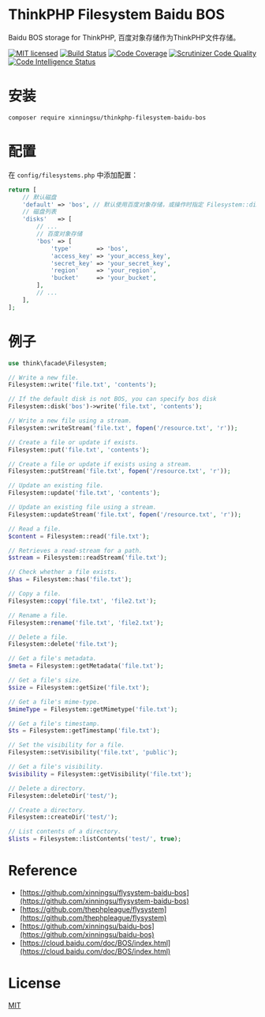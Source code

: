 # ThinkPHP Filesystem Baidu BOS
Baidu BOS storage for ThinkPHP, 百度对象存储作为ThinkPHP文件存储。

[![MIT licensed](https://img.shields.io/badge/license-MIT-blue.svg)](./LICENSE)
[![Build Status](https://scrutinizer-ci.com/g/xinningsu/thinkphp-filesystem-baidu-bos/badges/build.png?b=master)](https://scrutinizer-ci.com/g/xinningsu/thinkphp-filesystem-baidu-bos/build-status/master)
[![Code Coverage](https://scrutinizer-ci.com/g/xinningsu/thinkphp-filesystem-baidu-bos/badges/coverage.png?b=master)](https://scrutinizer-ci.com/g/xinningsu/thinkphp-filesystem-baidu-bos/?branch=master)
[![Scrutinizer Code Quality](https://scrutinizer-ci.com/g/xinningsu/thinkphp-filesystem-baidu-bos/badges/quality-score.png?b=master)](https://scrutinizer-ci.com/g/xinningsu/thinkphp-filesystem-baidu-bos)
[![Code Intelligence Status](https://scrutinizer-ci.com/g/xinningsu/thinkphp-filesystem-baidu-bos/badges/code-intelligence.svg?b=master)](https://scrutinizer-ci.com/g/xinningsu/thinkphp-filesystem-baidu-bos)

# 安装

```
composer require xinningsu/thinkphp-filesystem-baidu-bos

```

# 配置

在 `config/filesystems.php` 中添加配置：

```php
return [
    // 默认磁盘
    'default' => 'bos', // 默认使用百度对象存储，或操作时指定 Filesystem::disk('bos')
    // 磁盘列表
    'disks'   => [
        // ...
        // 百度对象存储
        'bos' => [
            'type'       => 'bos',
            'access_key' => 'your_access_key',
            'secret_key' => 'your_secret_key',
            'region'     => 'your_region',
            'bucket'     => 'your_bucket',
        ],
        // ...
    ],
];
```

# 例子

```php
use think\facade\Filesystem;

// Write a new file.
Filesystem::write('file.txt', 'contents');

// If the default disk is not BOS, you can specify bos disk
Filesystem::disk('bos')->write('file.txt', 'contents');

// Write a new file using a stream.
Filesystem::writeStream('file.txt', fopen('/resource.txt', 'r'));

// Create a file or update if exists.
Filesystem::put('file.txt', 'contents');

// Create a file or update if exists using a stream.
Filesystem::putStream('file.txt', fopen('/resource.txt', 'r'));

// Update an existing file.
Filesystem::update('file.txt', 'contents');

// Update an existing file using a stream.
Filesystem::updateStream('file.txt', fopen('/resource.txt', 'r'));

// Read a file.
$content = Filesystem::read('file.txt');

// Retrieves a read-stream for a path.
$stream = Filesystem::readStream('file.txt');

// Check whether a file exists.
$has = Filesystem::has('file.txt');

// Copy a file.
Filesystem::copy('file.txt', 'file2.txt');

// Rename a file.
Filesystem::rename('file.txt', 'file2.txt');

// Delete a file.
Filesystem::delete('file.txt');

// Get a file's metadata.
$meta = Filesystem::getMetadata('file.txt');

// Get a file's size.
$size = Filesystem::getSize('file.txt');

// Get a file's mime-type.
$mimeType = Filesystem::getMimetype('file.txt');

// Get a file's timestamp.
$ts = Filesystem::getTimestamp('file.txt');

// Set the visibility for a file.
Filesystem::setVisibility('file.txt', 'public');

// Get a file's visibility.
$visibility = Filesystem::getVisibility('file.txt');

// Delete a directory.
Filesystem::deleteDir('test/');

// Create a directory.
Filesystem::createDir('test/');

// List contents of a directory.
$lists = Filesystem::listContents('test/', true);
```

# Reference

- [https://github.com/xinningsu/flysystem-baidu-bos](https://github.com/xinningsu/flysystem-baidu-bos)
- [https://github.com/thephpleague/flysystem](https://github.com/thephpleague/flysystem)
- [https://github.com/xinningsu/baidu-bos](https://github.com/xinningsu/baidu-bos)
- [https://cloud.baidu.com/doc/BOS/index.html](https://cloud.baidu.com/doc/BOS/index.html)

# License

[MIT](./LICENSE)
